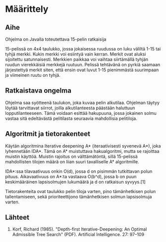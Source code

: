 # Määrittely

## Aihe
Ohjelma on Javalla toteutettava 15-pelin ratkaisija

15-pelissä on 4x4 taulukko, jossa jokaisessa ruudussa on luku väliltä 1-15 tai tyhjä merkki.
Kukin merkki voi esiintyä vain kerran. Merkit ovat aluksi sijoitettu satunnaisesti.
Merkkien paikkaa voi vaihtaa siirtämällä tyhjän ruudun vierekkäisiä
merkkejä ruutuun. Pelissä tehtävänä on pyrkiä saamaan järjestettyä
merkit siten, että ensin ovat luvut 1-15 pienimmästä suurimpaan ja viimeinen
ruutu on tyhjä.

## Ratkaistava ongelma
Ohjelma saa syötteenä taulukon, joka kuvaa pelin alkutilaa. Ohjelman täytyy löytää tarvittavat siirrot,
joilla alkutilanteesta päästään haluttuun lopputilanteeseen.
Tämä voidaan esittää hakupuuna, jossa jokainen solmu vastaa sitä edeltävästä
pelitilasta seuraavia mahdollisia pelitiloja.


## Algoritmit ja tietorakenteet
Käytän algoritmina Iterative deepening A* (iteraativisesti syvenevä A*), joka lyhennetään IDA*. Tämä on A* muistuttava
hakualgoritmi, mutta se rajoittaa muistin käyttöä. Muistin rajoitus on välttämätöntä, sillä 15-pelissä mahdollisten tilojen
määrä on liian suuri tavalliselle A* algoritmille.

IDA*:ssa tilavaativuus onkin O(d), jossa d on pisimmän tutkittavan polun pituus.
Aikavaativuus on A*:ta vastaava O(b^d), jossa b on puun keskimääräinen lapsisolmujen
lukumäärä ja d on ratkaisun syvyys.[1]

Tietorakenteita ovat taulukko pelin tiloja varten,
pino tämänhetkisen polun tallentamiseen, sekä prioriteettijono tämänhetkisen
solmun lapsisolmuja varten.


## Lähteet
1. Korf, Richard (1985). "Depth-first Iterative-Deepening: An Optimal Admissible Tree Search" (PDF). Artificial Intelligence. 27: 97–109
